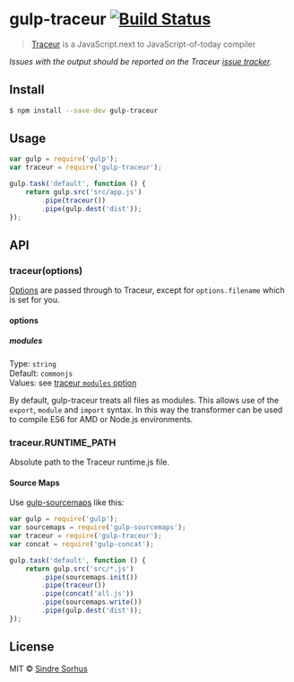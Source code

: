 # gulp-traceur [![Build Status](https://travis-ci.org/sindresorhus/gulp-traceur.svg?branch=master)](https://travis-ci.org/sindresorhus/gulp-traceur)

> [Traceur](https://github.com/google/traceur-compiler) is a JavaScript.next to JavaScript-of-today compiler

*Issues with the output should be reported on the Traceur [issue tracker](https://github.com/google/traceur-compiler/issues).*


## Install

```sh
$ npm install --save-dev gulp-traceur
```


## Usage

```js
var gulp = require('gulp');
var traceur = require('gulp-traceur');

gulp.task('default', function () {
	return gulp.src('src/app.js')
		.pipe(traceur())
		.pipe(gulp.dest('dist'));
});
```


## API

### traceur(options)

[Options](https://github.com/google/traceur-compiler/issues/584) are passed through to Traceur, except for `options.filename` which is set for you.

#### options

##### modules

Type: `string`  
Default: `commonjs`  
Values: see [traceur `modules` option](https://github.com/google/traceur-compiler/wiki/Options-for-Compiling#options-for-modules)

By default, gulp-traceur treats all files as modules. This allows use of the `export`, `module` and `import` syntax. In this way the transformer can be used to compile ES6 for AMD or Node.js environments.

### traceur.RUNTIME_PATH

Absolute path to the Traceur runtime.js file.


#### Source Maps

Use [gulp-sourcemaps](https://github.com/floridoo/gulp-sourcemaps) like this:

```js
var gulp = require('gulp');
var sourcemaps = require('gulp-sourcemaps');
var traceur = require('gulp-traceur');
var concat = require('gulp-concat');

gulp.task('default', function () {
	return gulp.src('src/*.js')
		.pipe(sourcemaps.init())
		.pipe(traceur())
		.pipe(concat('all.js'))
		.pipe(sourcemaps.write())
		.pipe(gulp.dest('dist'));
});
```


## License

MIT © [Sindre Sorhus](http://sindresorhus.com)
